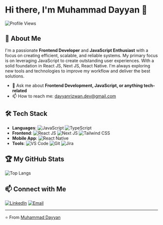 # Hi there, I'm Muhammad Dayyan 👋

![Profile Views](https://komarev.com/ghpvc/?username=dayyan-rizwan&color=orange)

## 🚀 About Me

I'm a passionate **Frontend Developer** and **JavaScript Enthusiast** with a focus on creating efficient, scalable, and reliable systems. My primary focus is on leveraging JavaScript to create outstanding user experiences. With a solid foundation in React JS, Next JS, React Native. I'm always exploring new tools and technologies to improve my workflow and deliver the best solutions.

- 💬 Ask me about **Frontend Development, JavaScript, or anything tech-related**
- 📫 How to reach me: [dayyanrizwan.dev@gmail.com](mailto:dayyanrizwan.dev@gmail.com)

## 🛠️ Tech Stack

- **Languages**: ![JavaScript](https://img.shields.io/badge/-JavaScript-yellow?logo=javascript&logoColor=black) ![TypeScript](https://img.shields.io/badge/-TypScript-3178c6?logo=typescript&logoColor=white)
- **Frontend**: ![React JS](https://img.shields.io/badge/-React%20JS-20232a?logo=react&logoColor=aqua) ![Next JS](https://img.shields.io/badge/-Next%20JS-000000?logo=next.js&logoColor=ffffff) ![Tailwind CSS](https://img.shields.io/badge/-Tailwind%20CSS-0b1120?logo=tailwindcss&logoColor=38bdf8)
- **Mobile App**: ![React Native](https://img.shields.io/badge/-React%20Native-20232a?logo=react&logoColor=aqua)
- **Tools**: ![VS Code](https://img.shields.io/badge/-VS%20Code-007ACC?logo=visual-studio-code&logoColor=white) ![Git](https://img.shields.io/badge/-Git-F05032?logo=git&logoColor=white) ![Jira](https://img.shields.io/badge/-Jira-0052CC?logo=jira&logoColor=white)

## 🏆 My GitHub Stats

![Top Langs](https://github-readme-stats.vercel.app/api/top-langs/?username=muhammad-dayyan-dev&layout=compact&theme=radical)

## 📫 Connect with Me

[![LinkedIn](https://img.shields.io/badge/-LinkedIn-0A66C2?logo=linkedin&logoColor=white)](https://www.linkedin.com/in/muhammad-dayyan-52872527b/)
[![Email](https://img.shields.io/badge/-Email-D14836?logo=gmail&logoColor=white)](mailto:dayyanrizwan.dev@gmail.com)

---

⭐️ From [Muhammad Dayyan](https://github.com/muhammad-dayyan-dev)
